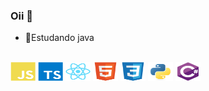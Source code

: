 ### Oii  👋


- 🌱Estudando java

<div style="display: inline_block"><br>
  <img align="center" alt="sama-Js" height="30" width="40" src="https://raw.githubusercontent.com/devicons/devicon/master/icons/javascript/javascript-plain.svg">
  <img align="center" alt="sama-Ts" height="30" width="40" src="https://raw.githubusercontent.com/devicons/devicon/master/icons/typescript/typescript-plain.svg">
  <img align="center" alt="sama-React" height="30" width="40" src="https://raw.githubusercontent.com/devicons/devicon/master/icons/react/react-original.svg">
  <img align="center" alt="sama-HTML" height="30" width="40" src="https://raw.githubusercontent.com/devicons/devicon/master/icons/html5/html5-original.svg">
  <img align="center" alt="sama-CSS" height="30" width="40" src="https://raw.githubusercontent.com/devicons/devicon/master/icons/css3/css3-original.svg">
  <img align="center" alt="sama-Python" height="30" width="40" src="https://raw.githubusercontent.com/devicons/devicon/master/icons/python/python-original.svg">
  <img align="center" alt="sama-Csharp" height="30" width="40" src="https://raw.githubusercontent.com/devicons/devicon/master/icons/csharp/csharp-original.svg">
</div>
